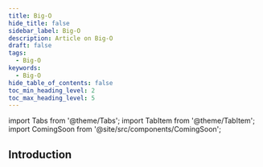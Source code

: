 ```yaml
---
title: Big-O
hide_title: false
sidebar_label: Big-O
description: Article on Big-O
draft: false
tags: 
  - Big-O
keywords: 
  - Big-O
hide_table_of_contents: false
toc_min_heading_level: 2
toc_max_heading_level: 5
---
```


import Tabs from '@theme/Tabs';
import TabItem from '@theme/TabItem';
import ComingSoon from '@site/src/components/ComingSoon';

## Introduction

<ComingSoon />